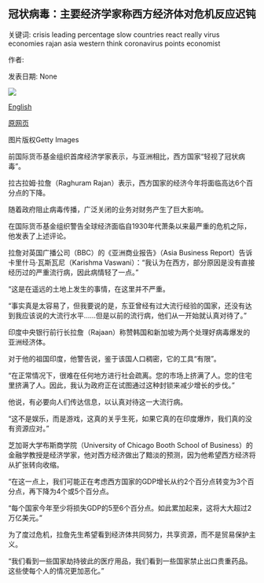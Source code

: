 ## 冠状病毒：主要经济学家称西方经济体对危机反应迟钝

关键词: crisis leading percentage slow countries react really virus economies rajan asia western think coronavirus points economist

作者: 

发表日期: None

![](https://ichef.bbci.co.uk/news/1024/branded_news/17BE6/production/_111745279_raghuramrajangovernorofthereservebankofindiaspeaks.jpg)

[English](Coronavirus%3A%20Western%20economies%20slow%20to%20react%20to%20crisis%2C%20says%20leading%20economist.md)

[原网页](https://www.bbc.com/news/business-52239974)

图片版权Getty Images

前国际货币基金组织首席经济学家表示，与亚洲相比，西方国家“轻视了冠状病毒”。

拉古拉姆·拉詹（Raghuram Rajan）表示，西方国家的经济今年将面临高达6个百分点的下降。

随着政府阻止病毒传播，广泛关闭的业务对财务产生了巨大影响。

在国际货币基金组织警告全球经济面临自1930年代萧条以来最严重的危机之际，他发表了上述评论。

拉詹对英国广播公司（BBC）的《亚洲商业报告》（Asia Business Report）告诉卡里什马·瓦斯瓦尼（Karishma Vaswani）：“我认为在西方，部分原因是没有直接经历过的严重流行病，因此病情轻了一点。”

“这是在遥远的土地上发生的事情，在这里并不严重。

“事实真是太容易了，但我要说的是，东亚曾经有过大流行经验的国家，还没有达到我应该说的大流行水平……但是以前的流行病，他们从一开始就认真对待了。”

印度中央银行前行长拉詹（Rajaan）称赞韩国和新加坡为两个处理好病毒爆发的亚洲经济体。

对于他的祖国印度，他警告说，鉴于该国人口稠密，它的工具“有限”。

“在正常情况下，很难在任何地方进行社会疏离。您的市场上挤满了人。您的住宅里挤满了人。因此，我认为政府正在试图通过这种封锁来减少增长的步伐。”

他说，有必要向人们传达信息，以认真对待这一大流行病。

“这不是娱乐，而是游戏，这真的关乎生死，如果它真的在印度爆炸，我们真的没有资源应对。”

芝加哥大学布斯商学院（University of Chicago Booth School of Business）的金融学教授是经济学家，他对西方经济做出了黯淡的预测，因为他希望西方经济将从扩张转向收缩。

“在这一点上，我们可能正在考虑西方国家的GDP增长从约2个百分点转变为3个百分点，再下降为4个或5个百分点。

“每个国家今年至少将损失GDP的5至6个百分点。如此累加起来，这将大大超过2万亿美元。”

为了度过危机，拉詹先生希望看到经济体共同努力，共享资源，而不是贸易保护主义。

“我们看到一些国家劫持彼此的医疗用品，我们看到一些国家禁止出口贵重药品。这些使每个人的情况更加恶化。”